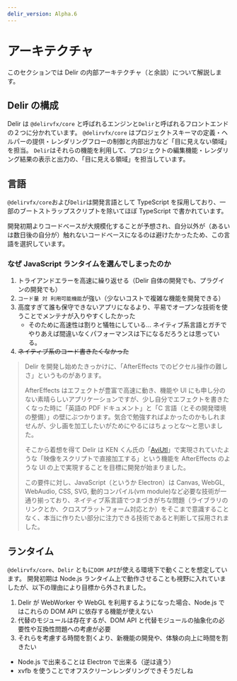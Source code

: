 ```yaml
---
delir_version: Alpha.6
---
```


# アーキテクチャ

このセクションでは Delir の内部アーキテクチャ（と余談）について解説します。

## Delir の構成

Delir は `@delirvfx/core` と呼ばれるエンジンと`Delir`と呼ばれるフロントエンドの２つに分かれています。
`@delirvfx/core` はプロジェクトスキーマの定義・ヘルパーの提供・レンダリングフローの制御と内部出力など「目に見えない領域」を担当。
`Delir`はそれらの機能を利用して、プロジェクトの編集機能・レンダリング結果の表示と出力の、「目に見える領域」を担当しています。

## 言語

`@delirvfx/core`および`Delir`は開発言語として TypeScript を採用しており、一部のブートストラップスクリプトを除いてほぼ TypeScript で書かれています。

開発初期よりコードベースが大規模化することが予想され、自分以外が（あるいは数日後の自分が）触れないコードベースになるのは避けたかったため、この言語を選択しています。

### なぜ JavaScript ランタイムを選んでしまったのか

1. トライアンドエラーを高速に繰り返せる（Delir 自体の開発でも、プラグインの開発でも）
2. `コード量 対 利用可能機能`が強い（少ないコストで複雑な機能を開発できる）
3. 高度すぎて誰も保守できないアプリになるより、平易でオープンな技術を使うことでメンテナが入りやすくしたかった
   - そのために高速性は割りと犠牲にしている… ネイティブ系言語とガチでやりあえば間違いなくパフォーマンスは下になるだろうとは思っている。
4. ~~ネイティブ系のコード書きたくなかった~~

> Delir を開発し始めたきっかけに、「AfterEffects でのピクセル操作の難しさ」というものがあります。
>
> AfterEffects はエフェクトが豊富で高速に動き、機能や UI にも申し分のない素晴らしいアプリケーションですが、少し自分でエフェクトを書きたくなった時に「英語の PDF ドキュメント」と「C 言語（とその開発環境の整備）」の壁にぶつかります。気合で勉強すればよかったのかもしれませんが、少し画を加工したいがためにやるにはちょっとな〜と思いました。
>
> そこから着想を得て Delir は KEN くん氏の「[AviUtl](http://spring-fragrance.mints.ne.jp/aviutl/)」で実現されていたような「映像をスクリプトで直接加工する」という機能を AfterEffects のような UI の上で実現することを目標に開発が始まりました。
>
> この要件に対し、JavaScript（というか Electron）は Canvas, WebGL, WebAudio, CSS, SVG, 動的コンパイル(vm module)など必要な技術が一通り揃っており、ネイティブ系言語でつまづきがちな問題（ライブラリのリンクとか、クロスプラットフォーム対応とか）をそこまで意識することなく、本当に作りたい部分に注力できる技術であると判断して採用されました。

## ランタイム

`@delirvfx/core`、`Delir` ともに`DOM API`が使える環境下で動くことを想定しています。
開発初期は Node.js ランタイム上で動作させることも視野に入れていましたが、以下の理由により目標から外されました。

1. Delir が WebWorker や WebGL を利用するようになった場合、Node.js ではこれらの DOM API に依存する機能が使えない
2. 代替のモジュールは存在するが、DOM API と代替モジュールの抽象化の必要性や互換性問題への考慮が必要
3. それらを考慮する時間を割くより、新機能の開発や、体験の向上に時間を割きたい

- Node.js で出来ることは Electron で出来る（逆は違う）
- xvfb を使うことでオフスクリーンレンダリングできそうだしね
